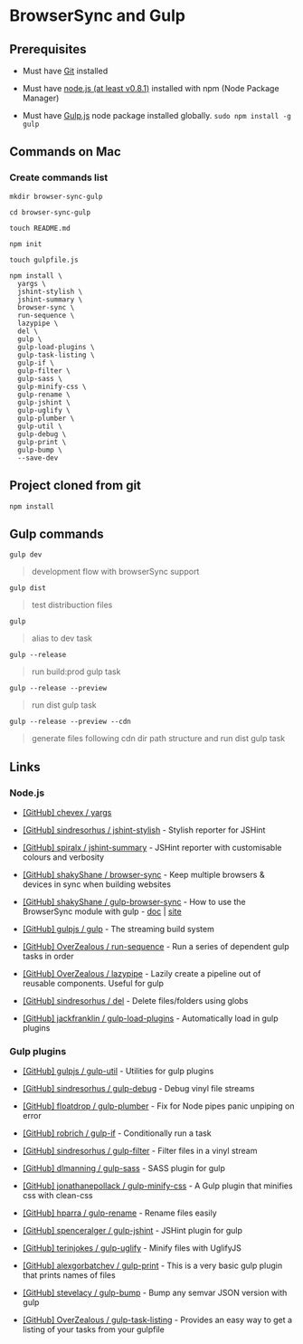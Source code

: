 # BrowserSync and Gulp

## Prerequisites

* Must have [Git](http://git-scm.com/) installed

* Must have [node.js (at least v0.8.1)](http://nodejs.org/) installed with npm (Node Package Manager)

* Must have [Gulp.js](http://gulpjs.com/) node package installed globally.  `sudo npm install -g gulp`


## Commands on Mac

### Create commands list

```
mkdir browser-sync-gulp

cd browser-sync-gulp

touch README.md

npm init

touch gulpfile.js

npm install \
  yargs \
  jshint-stylish \
  jshint-summary \
  browser-sync \
  run-sequence \
  lazypipe \
  del \
  gulp \
  gulp-load-plugins \
  gulp-task-listing \
  gulp-if \
  gulp-filter \
  gulp-sass \
  gulp-minify-css \
  gulp-rename \
  gulp-jshint \
  gulp-uglify \
  gulp-plumber \
  gulp-util \
  gulp-debug \
  gulp-print \
  gulp-bump \
  --save-dev

```

## Project cloned from git

```
npm install
```

## Gulp commands

```
gulp dev
```

> development flow with browserSync support

```
gulp dist
```

> test distribuction files

```
gulp
```

> alias to dev task

```
gulp --release
```

> run build:prod gulp task

```
gulp --release --preview
```

> run dist gulp task

```
gulp --release --preview --cdn
```

> generate files following cdn dir path structure and run dist gulp task


## Links

### Node.js

* [[GitHub] chevex / yargs](https://github.com/chevex/yargs)

* [[GitHub] sindresorhus / jshint-stylish](https://github.com/sindresorhus/jshint-stylish) - Stylish reporter for JSHint

* [[GitHub] spiralx / jshint-summary](https://github.com/spiralx/jshint-summary) - JSHint reporter with customisable colours and verbosity

* [[GitHub] shakyShane / browser-sync](https://github.com/shakyShane/browser-sync) - Keep multiple browsers & devices in sync when building websites

* [[GitHub] shakyShane / gulp-browser-sync](https://github.com/shakyShane/gulp-browser-sync) - How to use the BrowserSync module with gulp - [doc](http://www.browsersync.io/docs/gulp/) | [site](http://www.browsersync.io/)

* [[GitHub] gulpjs / gulp](https://github.com/gulpjs/gulp) - The streaming build system

* [[GitHub] OverZealous / run-sequence](https://github.com/OverZealous/run-sequence) - Run a series of dependent gulp tasks in order

* [[GitHub] OverZealous / lazypipe](https://github.com/OverZealous/lazypipe) - Lazily create a pipeline out of reusable components. Useful for gulp

* [[GitHub] sindresorhus / del](https://github.com/sindresorhus/del) - Delete files/folders using globs

* [[GitHub] jackfranklin / gulp-load-plugins](https://github.com/jackfranklin/gulp-load-plugins) - Automatically load in gulp plugins


### Gulp plugins

* [[GitHub] gulpjs / gulp-util](https://github.com/gulpjs/gulp-util) - Utilities for gulp plugins

* [[GitHub] sindresorhus / gulp-debug](https://github.com/sindresorhus/gulp-debug) - Debug vinyl file streams

* [[GitHub] floatdrop / gulp-plumber](https://github.com/floatdrop/gulp-plumber) - Fix for Node pipes panic unpiping on error

* [[GitHub] robrich / gulp-if](https://github.com/robrich/gulp-if) - Conditionally run a task

* [[GitHub] sindresorhus / gulp-filter](https://github.com/sindresorhus/gulp-filter) - Filter files in a vinyl stream

* [[GitHub] dlmanning / gulp-sass](https://github.com/dlmanning/gulp-sass) - SASS plugin for gulp

* [[GitHub] jonathanepollack / gulp-minify-css](https://github.com/jonathanepollack/gulp-minify-css) - A Gulp plugin that minifies css with clean-css

* [[GitHub] hparra / gulp-rename](https://github.com/hparra/gulp-rename) - Rename files easily

* [[GitHub] spenceralger / gulp-jshint](https://github.com/spenceralger/gulp-jshint) - JSHint plugin for gulp

* [[GitHub] terinjokes / gulp-uglify](https://github.com/terinjokes/gulp-uglify) - Minify files with UglifyJS

* [[GitHub] alexgorbatchev / gulp-print](https://github.com/alexgorbatchev/gulp-print) - This is a very basic gulp plugin that prints names of files

* [[GitHub] stevelacy / gulp-bump](https://github.com/stevelacy/gulp-bump) - Bump any semvar JSON version with gulp

* [[GitHub] OverZealous / gulp-task-listing](https://github.com/OverZealous/gulp-task-listing) - Provides an easy way to get a listing of your tasks from your gulpfile
